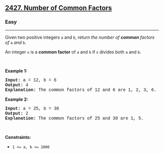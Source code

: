 <h2><a href="https://leetcode.com/problems/number-of-common-factors/">2427. Number of Common Factors</a></h2><h3>Easy</h3><hr><div><p>Given two positive integers <code style="font-family: monospace, Bangla617, sans-serif;">a</code> and <code style="font-family: monospace, Bangla617, sans-serif;">b</code>, return <em>the number of <strong>common</strong> factors of </em><code style="font-family: monospace, Bangla617, sans-serif;">a</code><em> and </em><code style="font-family: monospace, Bangla617, sans-serif;">b</code>.</p>

<p>An integer <code style="font-family: monospace, Bangla617, sans-serif;">x</code> is a <strong>common factor</strong> of <code style="font-family: monospace, Bangla617, sans-serif;">a</code> and <code style="font-family: monospace, Bangla617, sans-serif;">b</code> if <code style="font-family: monospace, Bangla617, sans-serif;">x</code> divides both <code style="font-family: monospace, Bangla617, sans-serif;">a</code> and <code style="font-family: monospace, Bangla617, sans-serif;">b</code>.</p>

<p>&nbsp;</p>
<p><strong class="example">Example 1:</strong></p>

<pre style="font-family: SFMono-Regular, Consolas, &quot;Liberation Mono&quot;, Menlo, Courier, monospace, Bangla617, sans-serif;"><strong>Input:</strong> a = 12, b = 6
<strong>Output:</strong> 4
<strong>Explanation:</strong> The common factors of 12 and 6 are 1, 2, 3, 6.
</pre>

<p><strong class="example">Example 2:</strong></p>

<pre style="font-family: SFMono-Regular, Consolas, &quot;Liberation Mono&quot;, Menlo, Courier, monospace, Bangla617, sans-serif;"><strong>Input:</strong> a = 25, b = 30
<strong>Output:</strong> 2
<strong>Explanation:</strong> The common factors of 25 and 30 are 1, 5.
</pre>

<p>&nbsp;</p>
<p><strong>Constraints:</strong></p>

<ul>
	<li><code style="font-family: monospace, Bangla617, sans-serif;">1 &lt;= a, b &lt;= 1000</code></li>
</ul>
</div>